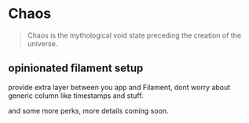 # Chaos
>Chaos is the mythological void state preceding the creation of the universe.

## opinionated filament setup

provide extra layer between you app and Filament, dont worry about generic column like timestamps and stuff.

and some more perks, more details coming soon.